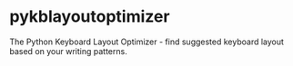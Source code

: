 # pykblayoutoptimizer
The Python Keyboard Layout Optimizer - find suggested keyboard layout based on your writing patterns.
